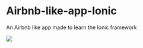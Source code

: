 # Airbnb-like-app-Ionic
An Airbnb like app made to learn the Ionic framework

![](GIFS/addHouse.gif )
